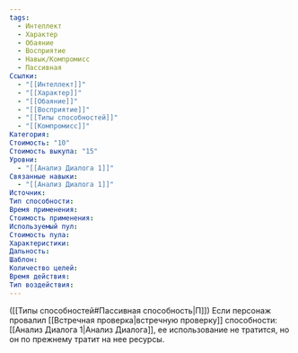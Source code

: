 ```yaml
---
tags:
  - Интеллект
  - Характер
  - Обаяние
  - Восприятие
  - Навык/Компромисс
  - Пассивная
Ссылки:
  - "[[Интеллект]]"
  - "[[Характер]]"
  - "[[Обаяние]]"
  - "[[Восприятие]]"
  - "[[Типы способностей]]"
  - "[[Компромисс]]"
Категория: 
Стоимость: "10"
Стоимость выкупа: "15"
Уровни:
  - "[[Анализ Диалога 1]]"
Связанные навыки:
  - "[[Анализ Диалога 1]]"
Источник:
Тип способности:
Время применения:
Стоимость применения:
Используемый пул:
Стоимость пула:
Характеристики:
Дальность:
Шаблон:
Количество целей:
Время действия:
Тип воздействия:
---
```

([[Типы способностей#Пассивная способность|П]]) Если персонаж провалил [[Встречная проверка|встречную проверку]] способности: [[Анализ Диалога 1|Анализ Диалога]], ее использование не тратится, но он по прежнему тратит на нее ресурсы. 